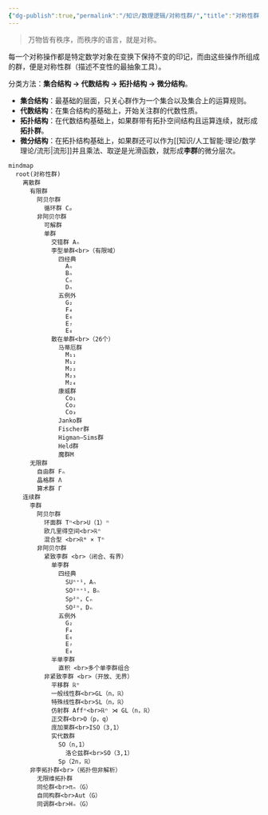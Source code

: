```yaml
---
{"dg-publish":true,"permalink":"/知识/数理逻辑/对称性群/","title":"对称性群","tags":["数学"],"noteIcon":""}
---
```


> 万物皆有秩序，而秩序的语言，就是对称。

每一个对称操作都是特定数学对象在变换下保持不变的印记，而由这些操作所组成的群，便是对称性群（描述不变性的最抽象工具）。

分类方法：**集合结构 → 代数结构 → 拓扑结构 → 微分结构**。
- **集合结构**：最基础的层面，只关心群作为一个集合以及集合上的运算规则。
- **代数结构**：在集合结构的基础上，开始关注群的代数性质。
- **拓扑结构**：在代数结构基础上，如果群带有拓扑空间结构且运算连续，就形成**拓扑群**。
- **微分结构**：在拓扑结构基础上，如果群还可以作为[[知识/人工智能·理论/数学理论/流形\|流形]]并且乘法、取逆是光滑函数，就形成**李群**的微分层次。

```mermaid
mindmap
  root(对称性群)
    离散群
      有限群
        阿贝尔群
          循环群 Cₚ
        非阿贝尔群
          可解群
          单群
            交错群 Aₙ
            李型单群<br>（有限域）
              四经典
                Aₙ
                Bₙ
                Cₙ
                Dₙ
              五例外
                G₂
                F₄
                E₆
                E₇
                E₈
            散在单群<br>（26个）
              马蒂厄群
                M₁₁
                M₁₂
                M₂₂
                M₂₃
                M₂₄
              康威群
                Co₁
                Co₂
                Co₃
              Janko群
              Fischer群
              Higman–Sims群
              Held群
              魔群M
      无限群
        自由群 Fₙ
        晶格群 Λ
        算术群 Γ
    连续群
      李群
        阿贝尔群
          环面群 Tⁿ<br>U（1）ⁿ 
          欧几里得空间<br>ℝⁿ
          混合型 <br>ℝᵐ × Tⁿ 
        非阿贝尔群
          紧致李群 <br>（闭合、有界）
            单李群
              四经典
                SUⁿ⁺¹，Aₙ
                SO²ⁿ⁺¹，Bₙ
                Sp²ⁿ，Cₙ
                SO²ⁿ，Dₙ
              五例外    
                G₂
                F₄
                E₆
                E₇
                E₈
            半单李群
              直积 <br>多个单李群组合
          非紧致李群 <br>（开放、无界）
            平移群 ℝⁿ
            一般线性群<br>GL（n，ℝ）
            特殊线性群<br>SL（n，ℝ）
            仿射群 Affⁿ<br>ℝⁿ ⋊ GL（n，ℝ）
            正交群<br>O（p，q）
            庞加莱群<br>ISO（3,1）
            实代数群
              SO（n,1）
                洛仑兹群<br>SO（3,1）
              Sp（2n，ℝ）
      非李拓扑群<br>（拓扑但非解析）
        无限维拓扑群
        同伦群<br>πₙ（G）
        自同构群<br>Aut（G）
        同调群<br>Hₙ（G）
```
